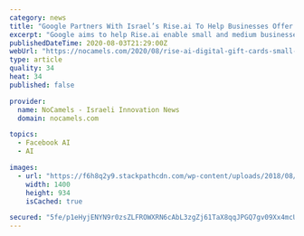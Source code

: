 ```yaml
---
category: news
title: "Google Partners With Israel’s Rise.ai To Help Businesses Offer Digital Gift Cards"
excerpt: "Google aims to help Rise.ai enable small and medium businesses to survive and thrive during the COVID-19 crisis and beyond."
publishedDateTime: 2020-08-03T21:29:00Z
webUrl: "https://nocamels.com/2020/08/rise-ai-digital-gift-cards-small-businesses-google/"
type: article
quality: 34
heat: 34
published: false

provider:
  name: NoCamels - Israeli Innovation News
  domain: nocamels.com

topics:
  - Facebook AI
  - AI

images:
  - url: "https://f6h8q2y9.stackpathcdn.com/wp-content/uploads/2018/08/googlemobile.jpg"
    width: 1400
    height: 934
    isCached: true

secured: "5fe/p1eHyjENYN9r0zsZLFROWXRN6cAbL3zgZj61TaX8qqJPGQ7gv09Xx4mcUasYaq57cbQ+s1Le7Gd4/FU9qxPU0RsXrBNhargdOlOOwYjKrSxjkjOoaaISfxHE2c5qZKC1hejUR7oE+G/OyjHANyGT3LUOyxD2x9CHkNU8RuOCR6daPhBK+VjF1pGzN35UbDN0xixVTuHyY68ndZuzBApycauwzul5a3PECni1FXPZyZCFI9l6W34r1XEPTfbPOrIIQW90qV5dVswowVDCRoCPzjt3Qfj6P7E3WykvGeN/welWX9KZfkK/Im1jbiqqOv1nu4XUTSoAkNkZLKVLUQ==;ihplXOzAhdWDGZ2BCi495w=="
---
```


